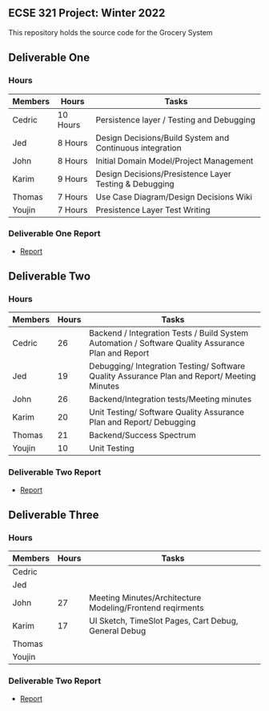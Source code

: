 ## ECSE 321 Project: Winter 2022

This repository holds the source code for the Grocery System

## Deliverable One
### Hours
| Members  | Hours | Tasks |
| ------------- | ------------- | ------------- |
| Cedric  | 10 Hours  | Persistence layer / Testing and Debugging |
| Jed  | 8 Hours| Design Decisions/Build System and Continuous integration |
| John  | 8 Hours | Initial Domain Model/Project Management |
| Karim  | 9 Hours | Design Decisions/Presistence Layer Testing & Debugging |
| Thomas  | 7 Hours  | Use Case Diagram/Design Decisions Wiki |
| Youjin  | 7 Hours | Presistence Layer Test Writing |
### Deliverable One Report
* [Report](https://github.com/McGill-ECSE321-Winter2022/project-group-group-04/wiki)

## Deliverable Two
### Hours
| Members  | Hours | Tasks |
| ------------- | ------------- | ------------- |
| Cedric  |  26  | Backend / Integration Tests / Build System Automation / Software Quality Assurance Plan and Report |
| Jed  |  19 | Debugging/ Integration Testing/ Software Quality Assurance Plan and Report/ Meeting Minutes |
| John  |  26 | Backend/Integration tests/Meeting minutes |
| Karim  |  20 | Unit Testing/ Software Quality Assurance Plan and Report/ Debugging |
| Thomas  |  21  | Backend/Success Spectrum |
| Youjin  |  10 |  Unit Testing  |
### Deliverable Two Report
* [Report](https://github.com/McGill-ECSE321-Winter2022/project-group-group-04/wiki)

## Deliverable Three
### Hours
| Members  | Hours | Tasks |
| ------------- | ------------- | ------------- |
| Cedric  |    |  |
| Jed  |   |  |
| John  | 27  | Meeting Minutes/Architecture Modeling/Frontend reqirments |
| Karim  | 17  | UI Sketch, TimeSlot Pages, Cart Debug, General Debug |
| Thomas  |    |  |
| Youjin  |   |    |
### Deliverable Two Report
* [Report](https://github.com/McGill-ECSE321-Winter2022/project-group-group-04/wiki)
